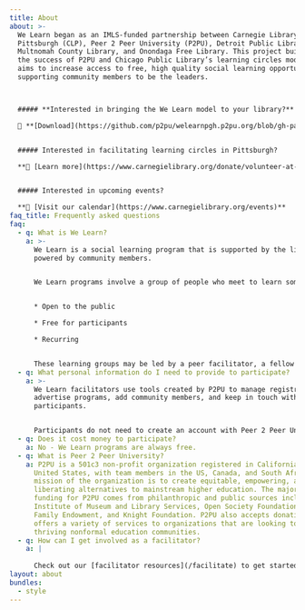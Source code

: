 ```yaml
---
title: About
about: >-
  We Learn began as an IMLS-funded partnership between Carnegie Library of
  Pittsburgh (CLP), Peer 2 Peer University (P2PU), Detroit Public Library,
  Multnomah County Library, and Onondaga Free Library. This project builds upon
  the success of P2PU and Chicago Public Library’s learning circles model, and
  aims to increase access to free, high quality social learning opportunities by
  supporting community members to be the leaders.



  ##### **Interested in bringing the We Learn model to your library?** 

  🏫 **[Download](https://github.com/p2pu/welearnpgh.p2pu.org/blob/gh-pages/We%20Learn%20Guide%20for%20Libraries.pdf) the "We Learn Guide for Libraries"**


  ##### Interested in facilitating learning circles in Pittsburgh?

  **🙋 [Learn more](https://www.carnegielibrary.org/donate/volunteer-at-the-library/) about how to volunteer**


  ##### Interested in upcoming events? 

  **📅 [Visit our calendar](https://www.carnegielibrary.org/events)**
faq_title: Frequently asked questions
faq:
  - q: What is We Learn?
    a: >-
      We Learn is a social learning program that is supported by the library but
      powered by community members.


      We Learn programs involve a group of people who meet to learn something together. These programs are:


      * Open to the public

      * Free for participants

      * Recurring 


      These learning groups may be led by a peer facilitator, a fellow community member, or a person who has special skills or knowledge. In all instances, these programs are meant to be flexible and to accommodate each participant's life experience.
  - q: What personal information do I need to provide to participate?
    a: >-
      We Learn facilitators use tools created by P2PU to manage registration,
      advertise programs, add community members, and keep in touch with
      participants.


      Participants do not need to create an account with Peer 2 Peer University. You can sign up for a learning circle with your name and phone number and/or email address. This information is only used by your facilitator to contact you. If you would like to create a learning circle, then you need to create a P2PU account. Additional questions related to user privacy can be answered by contacting support@p2pu.org.
  - q: Does it cost money to participate?
    a: No - We Learn programs are always free.
  - q: What is Peer 2 Peer University?
    a: P2PU is a 501c3 non-profit organization registered in California in the
      United States, with team members in the US, Canada, and South Africa. The
      mission of the organization is to create equitable, empowering, and
      liberating alternatives to mainstream higher education. The majority of
      funding for P2PU comes from philanthropic and public sources including
      Institute of Museum and Library Services, Open Society Foundations, Siegel
      Family Endowment, and Knight Foundation. P2PU also accepts donations and
      offers a variety of services to organizations that are looking to develop
      thriving nonformal education communities.
  - q: How can I get involved as a facilitator?
    a: |
      
      Check out our [facilitator resources](/facilitate) to get started.
layout: about
bundles:
  - style
---
```

